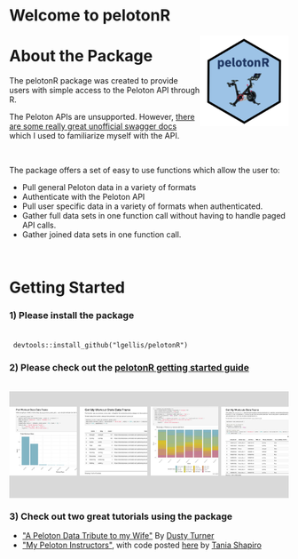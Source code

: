 # Welcome to pelotonR

<img src="logo.png" width="160px" align="right" />

# About the Package

The pelotonR package was created to provide users with simple access to the Peloton API through R.  

The Peloton APIs are unsupported.  However, [there are some really great unofficial swagger docs](https://app.swaggerhub.com/apis/DovOps/peloton-unofficial-api/0.2.3) which I used to familiarize myself with the API.

<br/>

The package offers a set of easy to use functions which allow the user to:
	
* Pull general Peloton data in a variety of formats
* Authenticate with the Peloton API
* Pull user specific data in a variety of formats when authenticated.
* Gather full data sets in one function call without having to handle paged API calls.
* Gather joined data sets in one function call.

<br/>

# Getting Started

### 1) Please install the package
<br/>
<code> devtools::install_github("lgellis/pelotonR")</code>
<br/>
 
### 2) Please check out the [pelotonR getting started guide](https://lgellis.github.io/pelotonR/)
<br/>
<a href="https://lgellis.github.io/pelotonR/">
<img src="tutorial-preview.png" width="900px" align="center" />
</a>

### 3) Check out two great tutorials using the package
 - ["A Peloton Data Tribute to my Wife"](https://dustysturner.com/post/the-peloton-api-part-2/) By [Dusty Turner](https://dustysturner.com/post/the-peloton-api-part-2/)
 - ["My Peloton Instructors"](https://twitter.com/tanya_shapiro/status/1478751309482311681), with code posted [here](https://github.com/tashapiro/TidyTuesday/blob/master/2022/W1/instructor-summary.R) by [Tania Shapiro](https://twitter.com/tanya_shapiro)
